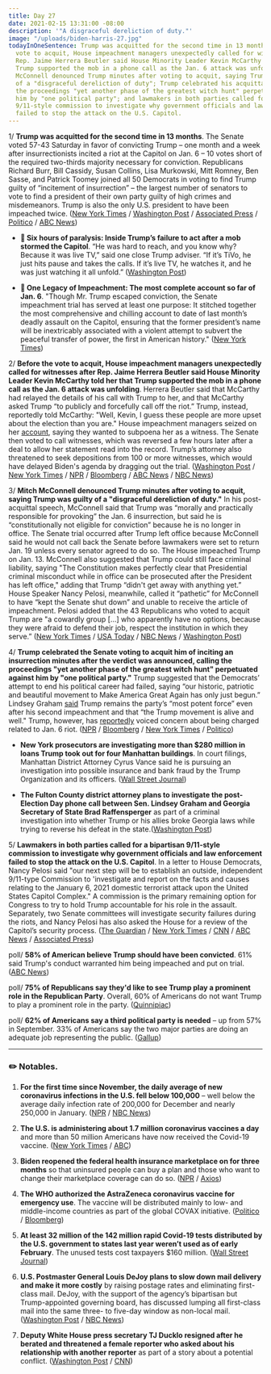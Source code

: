 ```yaml
---
title: Day 27
date: 2021-02-15 13:31:00 -08:00
description: '"A disgraceful dereliction of duty."'
image: "/uploads/biden-harris-27.jpg"
todayInOneSentence: Trump was acquitted for the second time in 13 months; before the
  vote to acquit, House impeachment managers unexpectedly called for witnesses after
  Rep. Jaime Herrera Beutler said House Minority Leader Kevin McCarthy told her that
  Trump supported the mob in a phone call as the Jan. 6 attack was unfolding; Mitch
  McConnell denounced Trump minutes after voting to acquit, saying Trump was guilty
  of a "disgraceful dereliction of duty"; Trump celebrated his acquittal, calling
  the proceedings "yet another phase of the greatest witch hunt" perpetuated against
  him by "one political party"; and lawmakers in both parties called for a bipartisan
  9/11-style commission to investigate why government officials and law enforcement
  failed to stop the attack on the U.S. Capitol.
---
```


1/ **Trump was acquitted for the second time in 13 months**. The Senate voted 57-43 Saturday in favor of convicting Trump – one month and a week after insurrectionists incited a riot at the Capitol on Jan. 6 – 10 votes short of the required two-thirds majority necessary for conviction. Republicans Richard Burr, Bill Cassidy, Susan Collins, Lisa Murkowski, Mitt Romney, Ben Sasse, and Patrick Toomey joined all 50 Democrats in voting to find Trump guilty of “incitement of insurrection” – the largest number of senators to vote to find a president of their own party guilty of high crimes and misdemeanors. Trump is also the only U.S. president to have been impeached twice. ([New York Times](https://www.nytimes.com/2021/02/13/us/politics/trump-impeachment.html) / [Washington Post](https://www.washingtonpost.com/politics/trump-acquitted-impeachment-riot/2021/02/13/dbf6b172-6e12-11eb-ba56-d7e2c8defa31_story.html) / [Associated Press](https://apnews.com/article/b245b52fd7d4a079ae199c954baba452) / [Politico](https://www.politico.com/news/2021/02/13/trump-impeachment-trial-day-5-468985) / [ABC News](https://abcnews.go.com/Politics/president-donald-trump-acquitted/story?id=75853994))

* **👑 Six hours of paralysis: Inside Trump’s failure to act after a mob stormed the Capitol**. “He was hard to reach, and you know why? Because it was live TV,” said one close Trump adviser. “If it’s TiVo, he just hits pause and takes the calls. If it’s live TV, he watches it, and he was just watching it all unfold.” ([Washington Post](https://www.washingtonpost.com/politics/trump-mob-failure/2021/01/11/36a46e2e-542e-11eb-a817-e5e7f8a406d6_story.html))

* **👑 One Legacy of Impeachment: The most complete account so far of Jan. 6**. "Though Mr. Trump escaped conviction, the Senate impeachment trial has served at least one purpose: It stitched together the most comprehensive and chilling account to date of last month’s deadly assault on the Capitol, ensuring that the former president’s name will be inextricably associated with a violent attempt to subvert the peaceful transfer of power, the first in American history." ([New York Times](https://www.nytimes.com/2021/02/13/us/politics/capitol-riots-impeachment-trial.html))

2/ **Before the vote to acquit, House impeachment managers unexpectedly called for witnesses after Rep. Jaime Herrera Beutler said House Minority Leader Kevin McCarthy told her that Trump supported the mob in a phone call as the Jan. 6 attack was unfolding**. Herrera Beutler said that McCarthy had relayed the details of his call with Trump to her, and that McCarthy asked Trump “to publicly and forcefully call off the riot.” Trump, instead, reportedly told McCarthy: "Well, Kevin, I guess these people are more upset about the election than you are." House impeachment managers seized on her [account](https://www.cnn.com/2021/02/12/politics/trump-mccarthy-shouting-match-details/index.html), saying they wanted to subpoena her as a witness. The Senate then voted to call witnesses, which was reversed a few hours later after a deal to allow her statement read into the record. Trump’s attorney also threatened to seek depositions from 100 or more witnesses, which would have delayed Biden's agenda by dragging out the trial. ([Washington Post](https://www.washingtonpost.com/politics/2021/02/13/jaime-herrera-beutler-impeachment/) / [New York Times](https://www.nytimes.com/2021/02/12/us/kevin-mccarthy-trump-herrera-beutler.html) / [NPR](https://www.npr.org/sections/trump-impeachment-trial-live-updates/2021/02/13/967623840/senate-voting-on-whether-to-call-witnesses-in-impeachment-trial) / [Bloomberg](https://www.bloomberg.com/news/articles/2021-02-13/gop-s-herrera-beutler-becomes-surprise-impeachment-trial-force?sref=MIBMEEoj) / [ABC News](https://abcnews.go.com/Politics/democrats-call-subpoenaing-gop-rep-jaime-herrera-beutler/story?id=75873161) / [NBC News](https://www.nbcnews.com/politics/donald-trump/mccarthy-trump-got-expletive-filled-argument-during-capitol-riots-sources-n1257805))

3/ **Mitch McConnell denounced Trump minutes after voting to acquit, saying Trump was guilty of a "disgraceful dereliction of duty."** In his post-acquittal speech, McConnell said that Trump was “morally and practically responsible for provoking” the Jan. 6 insurrection, but said he is “constitutionally not eligible for conviction” because he is no longer in office. The Senate trial occurred after Trump left office because McConnell said he would not call back the Senate before lawmakers were set to return Jan. 19 unless every senator agreed to do so. The House impeached Trump on Jan. 13. McConnell also suggested that Trump could still face criminal liability, saying "The Constitution makes perfectly clear that Presidential criminal misconduct while in office can be prosecuted after the President has left office," adding that Trump “didn't get away with anything yet.” House Speaker Nancy Pelosi, meanwhile, called it “pathetic” for McConnell to have “kept the Senate shut down” and unable to receive the article of impeachment. Pelosi added that the 43 Republicans who voted to acquit Trump are "a cowardly group \[...\] who apparently have no options, because they were afraid to defend their job, respect the institution in which they serve.” ([New York Times](https://www.nytimes.com/2021/02/13/us/mcconnell-trump-impeachment-acquittal.html) / [USA Today](https://www.usatoday.com/story/news/politics/2021/02/13/mitch-mcconnell-says-trump-caused-capitol-riot-but-votes-acquit/4476982001/) / [NBC News](https://www.nbcnews.com/politics/donald-trump/after-acquitting-trump-mcconnell-slams-him-disgraceful-dereliction-duty-n1257900) / [Washington Post](https://www.washingtonpost.com/politics/2021/02/13/trump-impeachment-trial-live-updates/#link-WVSW4J5WT5BBHOV6ONIHCU4OKM))

4/ **Trump celebrated the Senate voting to acquit him of inciting an insurrection minutes after the verdict was announced, calling the proceedings "yet another phase of the greatest witch hunt" perpetuated against him by "one political party."** Trump suggested that the Democrats’ attempt to end his political career had failed, saying “our historic, patriotic and beautiful movement to Make America Great Again has only just begun.” Lindsey Graham [said](https://www.bloomberg.com/news/articles/2021-02-14/trump-alive-and-well-as-republican-party-force-senator-says?srnd=politics-vp&sref=MIBMEEoj) Trump remains the party’s “most potent force” even after his second impeachment and that “the Trump movement is alive and well." Trump, however, has [reportedly](https://www.cnn.com/2021/02/13/politics/trump-concern-charges-january-6/index.html) voiced concern about being charged related to Jan. 6 riot. ([NPR](https://www.npr.org/sections/trump-impeachment-trial-live-updates/2021/02/13/967700796/trump-celebrates-his-acquittal-says-the-impeachment-was-part-of-a-witch-hunt) / [Bloomberg](https://www.bloomberg.com/news/articles/2021-02-13/trump-acquitted-by-senate-in-historic-second-impeachment-trial?sref=MIBMEEoj) / [New York Times](https://www.nytimes.com/live/2021/02/14/us/trump-impeachment/after-acquitting-trump-the-republican-party-moves-forward-in-his-image) / [Politico](https://www.politico.com/news/2021/02/13/trump-impeachment-witch-hunt-469001))

* **New York prosecutors are investigating more than $280 million in loans Trump took out for four Manhattan buildings**. In court filings, Manhattan District Attorney Cyrus Vance said he is pursuing an investigation into possible insurance and bank fraud by the Trump Organization and its officers. ([Wall Street Journal](https://www.wsj.com/articles/new-york-prosecutors-investigating-trumps-manhattan-properties-11613241198?mod=djemalertNEWS))

* **The Fulton County district attorney plans to investigate the post-Election Day phone call between Sen. Lindsey Graham and Georgia Secretary of State Brad Raffensperger** as part of a criminal investigation into whether Trump or his allies broke Georgia laws while trying to reverse his defeat in the state.([Washington Post](https://www.washingtonpost.com/politics/lindsey-graham-georgia-investigation/2021/02/12/f12faa82-6d6b-11eb-9f80-3d7646ce1bc0_story.html))

5/ **Lawmakers in both parties called for a bipartisan 9/11-style commission to investigate why government officials and law enforcement failed to stop the attack on the U.S. Capitol**. In a letter to House Democrats, Nancy Pelosi said "our next step will be to establish an outside, independent 9/11-type Commission to 'investigate and report on the facts and causes relating to the January 6, 2021 domestic terrorist attack upon the United States Capitol Complex." A commission is the primary remaining option for Congress to try to hold Trump accountable for his role in the assault. Separately, two Senate committees will investigate security failures during the riots, and Nancy Pelosi has also asked the House for a review of the Capitol’s security process. ([The Guardian](https://www.theguardian.com/us-news/2021/feb/15/us-capitol-attack-commission-9-11-style-trump) / [New York Times](https://www.nytimes.com/2021/02/14/us/politics/commission-capitol-mob.html) / [CNN](https://www.cnn.com/2021/02/15/politics/pelosi-capitol-attack-commission/index.html) / [ABC News](https://abcnews.go.com/Politics/full-investigation-jan-capitol-attack-needed-gop-sen/story?id=75883335) / [Associated Press](https://apnews.com/article/donald-trump-capitol-siege-acquittals-impeachments-trump-impeachment-7ebcbaedd6985537dec0c3918cbf06d9))

poll/ **58% of American believe Trump should have been convicted**. 61% said Trump's conduct warranted him being impeached and put on trial. ([ABC News](https://abcnews.go.com/Politics/impeachment-trial-solidified-views-trump-conviction-poll/story?id=75892916))

poll/ **75% of Republicans say they'd like to see Trump play a prominent role in the Republican Party**. Overall, 60% of Americans do not want Trump to play a prominent role in the party. ([Quinnipiac](https://poll.qu.edu/national/release-detail?ReleaseID=3691))

poll/ **62% of Americans say a third political party is needed** – up from 57% in September. 33% of Americans say the two major parties are doing an adequate job representing the public. ([Gallup](https://news.gallup.com/poll/329639/support-third-political-party-high-point.aspx))

---

### ✏️ Notables.

1. **For the first time since November, the daily average of new coronavirus infections in the U.S. fell below 100,000** – well below the average daily infection rate of 200,000 for December and nearly 250,000 in January. ([NPR](https://www.npr.org/sections/coronavirus-live-updates/2021/02/15/968005388/new-daily-coronavirus-cases-drop-below-100k-for-first-time-in-months) / [NBC News](https://www.nbcnews.com/news/us-news/coronavirus-cases-decline-across-u-s-experts-urge-caution-n1257942))

2. **The U.S. is administering about 1.7 million coronavirus vaccines a day** and more than 50 million Americans have now received the Covid-19 vaccine. ([New York Times](https://www.nytimes.com/2021/02/15/world/coronavirus-vaccine-access-supply.html) / [ABC](https://www.abc10.com/article/news/health/coronavirus/vaccine/50-million-vaccines-delivered-variants/67-42218be4-d857-4e87-a595-f6e91a013d7f))

3. **Biden reopened the federal health insurance marketplace on for three months** so that uninsured people can buy a plan and those who want to change their marketplace coverage can do so. ([NPR](https://www.npr.org/sections/health-shots/2021/02/15/967366282/as-biden-reopens-aca-enrollment-are-you-eligible-to-sign-up-or-switch-health-pla) / [Axios](https://www.axios.com/biden-federal-health-care-affordable-care-act-22688d57-1361-48fa-9771-47a8ef40edda.html))

4. **The WHO authorized the AstraZeneca coronavirus vaccine for emergency use**. The vaccine will be distributed mainly to low- and middle-income countries as part of the global COVAX initiative. ([Politico](https://www.politico.eu/article/who-grants-emergency-use-listing-for-oxford-astrazenca-vaccine/) / [Bloomberg](https://www.bloomberg.com/news/articles/2021-02-15/astrazeneca-covid-vaccine-cleared-for-emergency-use-by-who?srnd=premium&sref=MIBMEEoj))

5. **At least 32 million of the 142 million rapid Covid-19 tests distributed by the U.S. government to states last year weren’t used as of early February**. The unused tests cost taxpayers $160 million. ([Wall Street Journal](https://www.wsj.com/articles/the-u-s-bought-rapid-covid-19-tests-to-help-control-the-virus-now-many-are-unused-11613397601?mod=hp_lead_pos6))

6. **U.S. Postmaster General Louis DeJoy plans to slow down mail delivery and make it more costly** by raising postage rates and eliminating first-class mail. DeJoy, with the support of the agency’s bipartisan but Trump-appointed governing board, has discussed lumping all first-class mail into the same three- to five-day window as non-local mail. ([Washington Post](https://www.washingtonpost.com/business/2021/02/12/dejoys-new-plan-usps-slower-mail-higher-prices-sources-say/) / [NBC News](https://www.nbcnews.com/politics/politics-news/postmaster-general-s-new-plan-could-include-slower-mail-postage-n1257784))

7. **Deputy White House press secretary TJ Ducklo resigned after he berated and threatened a female reporter who asked about his relationship with another reporter** as part of a story about a potential conflict. ([Washington Post](https://www.washingtonpost.com/politics/tj-ducklo-resigns/2021/02/13/7554dd2c-6d9a-11eb-9f80-3d7646ce1bc0_story.html) / [CNN](https://www.cnn.com/2021/02/13/media/tj-ducklo-resigns/index.html))